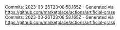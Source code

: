 Commits: 2023-03-26T23:08:58.165Z - Generated via https://github.com/marketplace/actions/artificial-grass
<br>
Commits: 2023-03-26T23:08:58.165Z - Generated via https://github.com/marketplace/actions/artificial-grass
<br>
